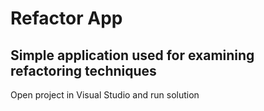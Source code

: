 # Refactor App
## Simple application used for examining refactoring techniques

Open project in Visual Studio and run solution
